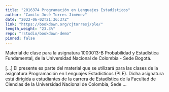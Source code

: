 ```yaml
---
title: "2016374 Programación en Lenguajes Estadísticos"
author: "Camilo José Torres Jiménez"
date: "2022-06-02T21:36:37Z"
link: "https://bookdown.org/cjtorresj/ple/"
length_weight: "23.3%"
repo: "rstudio/bookdown-demo"
pinned: false
---
```


<p>Material de clase para la asignatura 1000013-B Probabilidad y Estadística
Fundamental, de la Universidad Nacional de Colombia - Sede Bogotá.</p> [...] El presente es parte del material que se utilizará para las clases de la asignatura Programación en Lenguajes Estadísticos (PLE). Dicha asignatura está dirigida a estudiantes de la carrera de Estadística de la Facultad de Ciencias de la Universidad Nacional de Colombia, Sede ...
